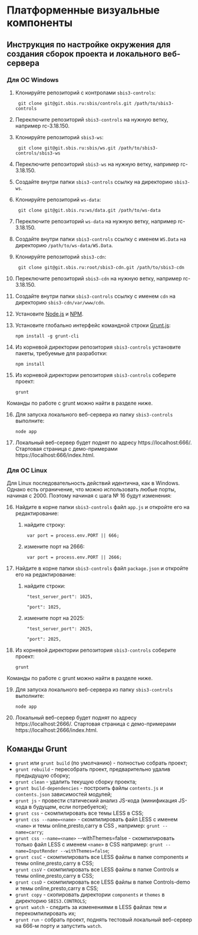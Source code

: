 # Платформенные визуальные компоненты

## Инструкция по настройке окружения для создания сборок проекта и локального веб-сервера

### Для ОС Windows

1. Клонируйте репозиторий с контролами `sbis3-controls`:

		git clone git@git.sbis.ru:sbis/controls.git /path/to/sbis3-controls

2. Переключите репозиторий `sbis3-controls` на нужную ветку, например rc-3.18.150.

3. Клонируйте репозиторий `sbis3-ws`:

        git clone git@git.sbis.ru:sbis/ws.git /path/to/sbis3-controls/sbis3-ws

4. Переключите репозиторий `sbis3-ws` на нужную ветку, например rc-3.18.150.

5. Создайте внутри папки `sbis3-controls` ссылку на директорию `sbis3-ws`.

6. Клонируйте репозиторий `ws-data`:

        git clone git@git.sbis.ru:ws/data.git /path/to/ws-data

7. Переключите репозиторий `ws-data` на нужную ветку, например rc-3.18.150.
        
8. Создайте внутри папки `sbis3-controls` ссылку с именем `WS.Data` на директорию `/path/to/ws-data/WS.Data`.

9. Клонируйте репозиторий `sbis3-cdn`:

        git clone git@git.sbis.ru:root/sbis3-cdn.git /path/to/sbis3-cdn

10. Переключите репозиторий `sbis3-cdn` на нужную ветку, например rc-3.18.150.

11. Создайте внутри папки `sbis3-controls` ссылку с именем `cdn` на директорию `sbis3-cdn/var/www/cdn`.

12. Установите [Node.js](http://nodejs.org/) и [NPM](http://npmjs.com).

13. Установите глобально интерфейс командной строки [Grunt.js](http://gruntjs.com):

        npm install -g grunt-cli

14. Из корневой директории репозитория `sbis3-controls` установите пакеты, требуемые для разработки:

        npm install

15. Из корневой директории репозитория `sbis3-controls` соберите проект:

        grunt

Команды по работе с grunt можно найти в разделе ниже.

16. Для запуска локального веб-сервера из папку `sbis3-controls` выполните:

        node app

17. Локальный веб-сервер будет поднят по адресу https://localhost:666/. Стартовая страница с демо-примерами https://localhost:666/index.html.

### Для ОС Linux

Для Linux последовательность действий идентична, как в Windows. Однако есть ограничение, что можно использовать любые порты, начиная с 2000.
Поэтому начиная с шага № 16 будут изменения:

16. Найдите в корне папки `sbis3-controls` файл `app.js` и откройте его на редактирование:

    1) найдите строку:

            var port = process.env.PORT || 666;

    2) измените порт на 2666:

            var port = process.env.PORT || 2666;

17. Найдите в корне папки `sbis3-controls` файл `package.json` и откройте его на редактирование:


    1) найдите строки:

            "test_server_port": 1025,

            "port": 1025,

    2) измените порт на 2025:

            "test_server_port": 2025,

            "port": 2025,

18. Из корневой директории репозитория `sbis3-controls` соберите проект:

        grunt

Команды по работе с grunt можно найти в разделе ниже.

19. Для запуска локального веб-сервера из папку `sbis3-controls` выполните:

        node app

20. Локальный веб-сервер будет поднят по адресу https://localhost:2666/. Стартовая страница с демо-примерами https://localhost:2666/index.html.

## Команды Grunt

- `grunt` или `grunt build` (по умолчанию) - полностью собрать проект;
- `grunt rebuild` - пересобрать проект, предварительно удалив предыдущую сборку;
- `grunt clean` - удалить текущую сборку проекта;
- `grunt build-dependencies` - построить файлы `contents.js` и `contents.json` зависимостей модулей;
- `grunt js` - провести статический анализ JS-кода (минификация JS-кода в будущем, если потребуется);
- `grunt css` - скомпилировать все темы LESS в CSS;
- `grunt css --name=<name>` - скомпилировать файл LESS с именем `<name>` и темы online,presto,carry в CSS , например: `grunt --name=carry`;
- `grunt css --name=<name>` --withThemes=false - скомпилировать только файл LESS с именем `<name>` в CSS например: `grunt --name=InputRender --withThemes=false`;
- `grunt cssC` - скомпилировать все LESS файлы в папке components и темы online,presto,carry в CSS;
- `grunt cssV` - скомпилировать все LESS файлы в папке Controls и темы online,presto,carry в CSS;
- `grunt cssD` - скомпилировать все LESS файлы в папке Controls-demo и темы online,presto,carry в CSS;
- `grunt copy` - скопировать директории `components` и `themes` в директорию `SBIS3.CONTROLS`;
- `grunt watch` - следить за изменениями в LESS файлах тем и перекомпилировать их;
- `grunt run` - собрать проект, поднять тестовый локальный веб-сервер на 666-м порту и запустить `watch`.